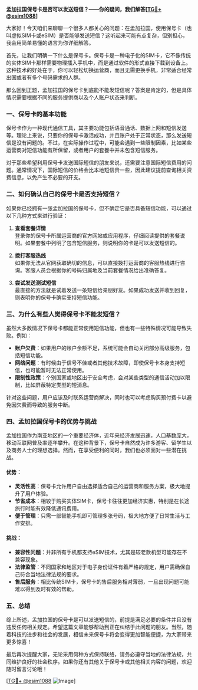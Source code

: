 **孟加拉国保号卡是否可以发送短信？——你的疑问，我们解答[[TG💪+ @esim1088](https://t.me/s/esim1088)]**

大家好！今天咱们来聊聊一个很多人都关心的问题：在孟加拉国，使用保号卡（也叫虚拟SIM卡或eSIM）是否能够发送短信？这听起来可能有点复杂，但别担心，我会用简单易懂的语言为你详细解答。

首先，让我们明确一下什么是保号卡。保号卡是一种电子化的SIM卡，它不像传统的实体SIM卡那样需要物理插入手机中，而是通过软件的形式直接下载到设备上。这种技术的好处在于，你可以轻松切换运营商，而且无需更换手机，非常适合经常出国或者有多个号码需求的人群。

那么回到正题，孟加拉国的保号卡到底能不能发短信呢？答案是肯定的，但是具体情况需要根据不同的服务提供商以及个人账户状态来判断。

### 一、保号卡的基本功能

保号卡作为一种现代通信工具，其主要功能包括语音通话、数据上网和短信发送等。理论上来说，只要你的保号卡激活成功，并且账户处于正常状态，那么发送短信是没有问题的。不过，在实际操作过程中，可能会遇到一些限制因素，比如某些运营商对短信功能有所保留，或者用户的套餐中并未包含短信服务。

对于那些希望利用保号卡发送国际短信的朋友来说，还需要注意国际短信费用的问题。通常情况下，国际短信的价格会比本地短信贵一些，因此建议提前查询相关资费信息，以免产生不必要的开支。

### 二、如何确认自己的保号卡是否支持短信？

如果你已经拥有一张孟加拉国的保号卡，但不确定它是否具备短信功能，可以通过以下几种方式来进行验证：

1. **查看套餐详情**  
   登录你的保号卡所属运营商的官方网站或应用程序，仔细阅读提供的套餐说明。如果套餐中列明了包含短信服务，则说明你的卡是可以发送短信的。

2. **拨打客服热线**  
   如果你无法从官网获取确切的信息，可以直接拨打运营商的客服热线进行咨询。客服人员会根据你的号码归属地及当前套餐情况给出准确答复。

3. **尝试发送测试短信**  
   最直接的方法就是试着发送一条短信给亲朋好友。如果成功发送并收到回复，则表明你的保号卡确实支持短信功能。

### 三、为什么有些人觉得保号卡不能发短信？

虽然大多数情况下保号卡都能正常使用短信功能，但也有一些特殊情况可能导致失败。例如：

- **账户欠费**：如果用户的账户余额不足，系统可能会自动关闭部分高级服务，包括短信功能。
- **网络问题**：有时候由于信号不佳或者其他技术故障，即使保号卡本身支持短信，也可能暂时无法正常使用。
- **限制性政策**：个别国家或地区出于安全考虑，会对某些类型的通信活动加以限制，比如屏蔽特定类型的短消息。

针对这些问题，用户应该及时联系运营商解决，同时也可以考虑购买预付费卡以避免因欠费而导致的服务中断。

### 四、孟加拉国保号卡的优势与挑战

孟加拉国作为南亚地区的一个重要经济体，近年来经济发展迅速，人口基数庞大，移动互联网普及率逐年攀升。在这种背景下，保号卡自然成为许多游客、留学生以及商务人士的理想选择。然而，在享受便利的同时，我们也必须面对一些潜在挑战。

#### 优势：
- **灵活性高**：保号卡允许用户自由选择适合自己的运营商和服务方案，极大地提升了用户体验。
- **节省成本**：相较于购买实体SIM卡，保号卡往往更加经济实惠，特别是在长途旅行时能有效降低通讯费用。
- **便于管理**：只需一部智能手机即可管理多张号码，极大地方便了日常生活与工作安排。

#### 挑战：
- **兼容性问题**：并非所有手机都支持eSIM技术，尤其是较老款机型可能存在不兼容现象。
- **法律监管**：不同国家和地区对于电子身份证件有着严格的规定，用户需确保自己符合当地法律法规的要求。
- **售后服务**：相比传统SIM卡，保号卡的售后服务相对薄弱，一旦出现问题可能难以得到及时有效的帮助。

### 五、总结

综上所述，孟加拉国的保号卡是可以发送短信的，前提是满足必要的条件并且没有违反任何相关规定。希望这篇文章能够帮助到正在纠结于此问题的朋友。当然，随着科技的进步和社会的发展，相信未来保号卡将会变得更加智能便捷，为大家带来更多惊喜！

最后再次提醒大家，无论采用何种方式保持联络，请务必遵守当地的法律法规，共同维护良好的社会秩序。如果你还有其他关于保号卡或其他相关内容的问题，欢迎随时留言讨论哦！

[[TG💪+ @esim1088](https://t.me/s/esim1088) ![Image](https://i.postimg.cc/4NQfJmqS/Snipaste-2025-05-13-00-14-12.png)]